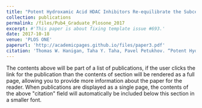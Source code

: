 ```yaml
---
title: "Potent Hydroxamic Acid HDAC Inhibitors Re-equilibrate the Subcellular Localization and Post-Translational Modification State of Class I HDACs"
collection: publications
permalink: /files/Pub4_Graduate_Plosone_2017
excerpt: #'This paper is about fixing template issue #693.'
date: 2017-10-18
venue: 'PLOS ONE'
paperurl: 'http://academicpages.github.io/files/paper3.pdf'
citation: 'Thomas W. Hanigan, Taha Y. Taha, Pavel Petukhov. “Potent Hydroxamic Acid HDAC Inhibitors Re-equilibrate the Subcellular Localization and Post-Translational Modification State of Class I HDACs” PLOS ONE 12(10): e0186620. https://doi.org/10.1371/journal.pone.0186620'
---
```


The contents above will be part of a list of publications, if the user clicks the link for the publication than the contents of section will be rendered as a full page, allowing you to provide more information about the paper for the reader. When publications are displayed as a single page, the contents of the above "citation" field will automatically be included below this section in a smaller font.
